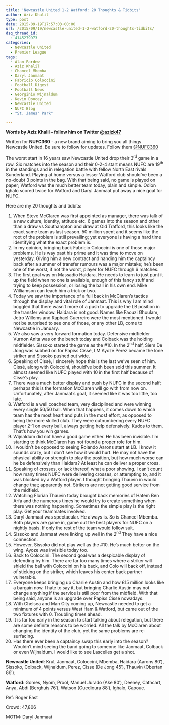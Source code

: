 ```yaml
---
title: 'Newcastle United 1-2 Watford: 20 Thoughts & Tidbits'
author: Aziz Khalil
type: post
date: 2015-09-19T17:57:03+00:00
url: /2015/09/19/newcastle-united-1-2-watford-20-thoughts-tidbits/
dsq_thread_id:
  - 4145279973
categories:
  - Newcastle United
  - Premier League
tags:
  - Alan Pardew
  - Aziz Khalil
  - Chancel Mbemba
  - Daryl Janmaat
  - Fabricio Coloccini
  - Football Digest
  - Football News
  - Georginio Wijnaldum
  - Kevin Doocey
  - Newcastle United
  - NUFC Blog
  - "St. James' Park"

---
```

**Words by Aziz Khalil – follow him on Twitter [@azizk47](https://twitter.com/azizk47")**

Written for **NUFC360** - a new brand aiming to bring you all things Newcastle United. Be sure to follow for updates. Follow them [@NUFC360](https://twitter.com/nufc360)

The worst start in 16 years saw Newcastle United drop their 3<sup>rd</sup> game in a row. Six matches into the season and their 0-2-4 start means NUFC are 19<sup>th</sup> in the standings and in relegation battle with fellow North East rivals Sunderland. Playing at home versus a lesser Watford club should’ve been a no-doubt 3 points in the bag. With that being said, no game is played on paper; Watford was the much better team today, plain and simple. Odion Ighalo scored twice for Watford and Daryl Janmaat put away a nice goal for NUFC.

Here are my 20 thoughts and tidbits:

  1. When Steve McClaren was first appointed as manager, there was talk of a new culture, identity, attitude etc. 6 games into the season and other than a draw vs Southampton and draw at Old Trafford, this looks like the exact same team as last season. 50 million spent and it seems like the root of the problem is still prevailing; yet everyone is having a hard time identifying what the exact problem is.
  2. In my opinion, bringing back Fabricio Coloccini is one of those major problems. He is way past his prime and it was time to move on yesterday. Giving him a new contract and handing him the captaincy back after a summer of transfer rumours was a major mistake; he’s been one of the worst, if not the worst, player for NUFC through 6 matches.
  3. The first goal was on Massadio Haidara. He needs to learn to just punt it up the field when no one is available, enough of this fancy stuff and trying to keep possession, or losing the ball in his own end. Mike Williamson can teach him a trick or two.
  4. Today we saw the importance of a full back in McClaren’s tactics through the display and vital role of Janmaat. This is why I am mind boggled that there wasn’t more of a push to upgrade the LB position in the transfer window. Haidara is not good. Names like Faouzi Ghoulam, Jetro Willems and Raphael Guerreiro were the most mentioned. I would not be surprised to see one of those, or any other LB, come to Newcastle in January.
  5. We also saw a very forward formation today. Defensive midfielder Vurnon Anita was on the bench today and Colback was the holding midfielder. Sissoko started the game as the #10. In the 2<sup>nd</sup> half, Siem De Jong was subbed on for Papiss Cissé, LM Ayozé Perez became the lone striker and Sissoko pushed out wide.
  6. Speaking of Cissé, I sincerely hope this is the last we’ve seen of him. Cissé, along with Coloccini, should’ve both been sold this summer. It almost seemed like NUFC played with 10 in the first half because of Cissé’s play.
  7. There was a much better display and push by NUFC in the second half; perhaps this is the formation McClaren will go with from now on. Unfortunately, after Janmaat’s goal, it seemed like it was too little, too late.
  8. Watford is a well coached team, very disciplined and were winning every single 50/50 ball. When that happens, it comes down to which team has the most heart and puts in the most effort, as opposed to being the more skilled club. They were outnumbering every NUFC player 2-1 on every ball, always getting help defensively. Kudos to them. That’s how you win games.
  9. Wijnaldum did not have a good game either. He has been invisible. I’m starting to think McClaren has not found a proper role for him.
 10. I wouldn’t be opposed to seeing Rolando Aarons start at LB. I know it sounds crazy, but I don’t see how it would hurt. He may not have the physical ability or strength to play the position, but how much worse can he be defensively than Haidara? At least he can deliver a proper cross.
 11. Speaking of crosses, or lack thereof, what a poor showing. I can’t count how many times NUFC were delivering crosses, or attempting to, and it was blocked by a Watford player. I thought bringing Thauvin in would change that; apparently not. Strikers are not getting good service from the midfield.
 12. Watching Florian Thauvin today brought back memories of Hatem Ben Arfa and the numerous times he would try to create something when there was nothing happening. Sometimes the simple play is the right play. Get your teammates involved.
 13. Daryl Janmaat was spectacular. He always is. So is Chancel Mbemba. Both players are game in, game out the best players for NUFC on a nightly basis. If only the rest of the team would follow suit.
 14. Sissoko and Janmaat were linking up well in the 2<sup>nd</sup> They have a nice connection.
 15. However, Sissoko did not play well as the #10. He’s much better on the wing. Ayoze was invisible today too.
 16. Back to Coloccini. The second goal was a despicable display of defending by him. There are far too many times where a striker will shield the ball with Coloccini on his back, and Colo will back off, instead of sticking on the striker, which leaves his center back partner vulnerable.
 17. Everyone keeps bringing up Charlie Austin and how £15 million looks like a bargain now. I hate to say it, but bringing Charlie Austin may not change anything if the service is still poor from the midfield. With that being said, anyone is an upgrade over Papiss Cissé nowadays.
 18. With Chelsea and Man City coming up, Newcastle needed to get a minimum of 4 points versus West Ham & Watford, but came out of the two fixtures with 0. Troubling times ahead.
 19. It is far too early in the season to start talking about relegation, but there are some definite reasons to be worried. All the talk by McClaren about changing the identity of the club, yet the same problems are re-surfacing.
 20. Has there ever been a captaincy swap this early into the season? Wouldn’t mind seeing the band going to someone like Janmaat, Colback or even Wijnaldum. I would like to see Lascelles get a shot.

**Newcastle United**: Krul, Janmaat, Coloccini, Mbemba, Haidara (Aarons 80&#8242;), Sissoko, Colback, Wijnaldum, Perez, Cisse (De Jong 45&#8242;), Thauvin (Obertan 86&#8242;).

**Watford**: Gomes, Nyom, Prool, Manuel Jurado (Ake 80&#8242;), Deeney, Cathcart, Anya, Abdi (Berghuis 76&#8242;), Watson (Guedioura 88&#8242;), Ighalo, Capoue.

Ref: Roger East

Crowd: 47,806

MOTM: Daryl Janmaat

&nbsp;

 [1]: https://twitter.com/NUFC360
